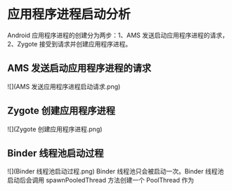 # **应用程序进程启动分析**
Android 应用程序进程的创建分为两步：1、AMS 发送启动应用程序进程的请求，2、Zygote 接受到请求并创建应用程序进程。
## AMS 发送启动应用程序进程的请求
![](AMS 发送应用程序进程启动请求.png)

## Zygote 创建应用程序进程
![](Zygote 创建应用程序进程.png)

## Binder 线程池启动过程
![](Binder 线程池启动过程.png)
Binder 线程池只会被启动一次。Binder 线程池启动后会调用 spawnPooledThread 方法创建一个 PoolThread 作为